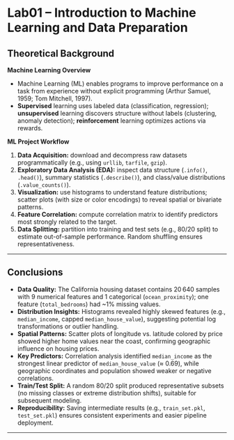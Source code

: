 # Lab01 – Introduction to Machine Learning and Data Preparation

## Theoretical Background

**Machine Learning Overview**

* Machine Learning (ML) enables programs to improve performance on a task from experience without explicit programming (Arthur Samuel, 1959; Tom Mitchell, 1997).
* **Supervised** learning uses labeled data (classification, regression); **unsupervised** learning discovers structure without labels (clustering, anomaly detection); **reinforcement** learning optimizes actions via rewards.

**ML Project Workflow**

1. **Data Acquisition:** download and decompress raw datasets programmatically (e.g., using `urllib`, `tarfile`, `gzip`).
2. **Exploratory Data Analysis (EDA):** inspect data structure (`.info()`, `.head()`), summary statistics (`.describe()`), and class/value distributions (`.value_counts()`).
3. **Visualization:** use histograms to understand feature distributions; scatter plots (with size or color encodings) to reveal spatial or bivariate patterns.
4. **Feature Correlation:** compute correlation matrix to identify predictors most strongly related to the target.
5. **Data Splitting:** partition into training and test sets (e.g., 80/20 split) to estimate out-of-sample performance. Random shuffling ensures representativeness.

---

## Conclusions

* **Data Quality:** The California housing dataset contains 20 640 samples with 9 numerical features and 1 categorical (`ocean_proximity`); one feature (`total_bedrooms`) had \~1% missing values.
* **Distribution Insights:** Histograms revealed highly skewed features (e.g., `median_income`, capped `median_house_value`), suggesting potential log transformations or outlier handling.
* **Spatial Patterns:** Scatter plots of longitude vs. latitude colored by price showed higher home values near the coast, confirming geographic influence on housing prices.
* **Key Predictors:** Correlation analysis identified `median_income` as the strongest linear predictor of `median_house_value` (≈ 0.69), while geographic coordinates and population showed weaker or negative correlations.
* **Train/Test Split:** A random 80/20 split produced representative subsets (no missing classes or extreme distribution shifts), suitable for subsequent modeling.
* **Reproducibility:** Saving intermediate results (e.g., `train_set.pkl`, `test_set.pkl`) ensures consistent experiments and easier pipeline deployment.

---
